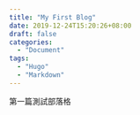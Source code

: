 ```yaml
---
title: "My First Blog"
date: 2019-12-24T15:20:26+08:00
draft: false
categories:
  - "Document"
tags:
  - "Hugo"
  - "Markdown"
---
```

第一篇測試部落格

